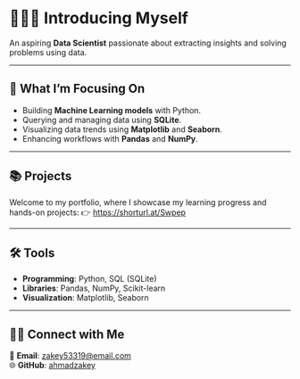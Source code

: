 # 🙋🏻‍♂️ **Introducing Myself**

An aspiring **Data Scientist** passionate about extracting insights and solving problems using data.  

---

## 🚀 **What I’m Focusing On**
- Building **Machine Learning models** with Python.  
- Querying and managing data using **SQLite**.  
- Visualizing data trends using **Matplotlib** and **Seaborn**.  
- Enhancing workflows with **Pandas** and **NumPy**.  

---

## 📚 **Projects**  
Welcome to my portfolio, where I showcase my learning progress and hands-on projects: 
👉 
https://shorturl.at/Swpep

---

## 🛠️ **Tools**  
- **Programming**: Python, SQL (SQLite)  
- **Libraries**: Pandas, NumPy, Scikit-learn  
- **Visualization**: Matplotlib, Seaborn  

---

## 👋🏻 **Connect with Me**  
📧 **Email**: [zakey53319@email.com](mailto:zakey53319@email.com)  
🌐 **GitHub**: [ahmadzakey](https://github.com/ahmadzakey)  





